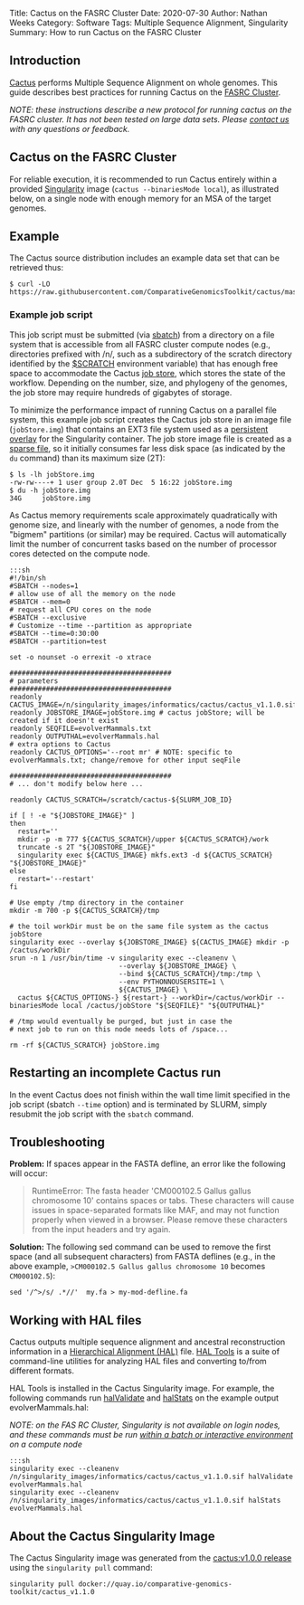 Title: Cactus on the FASRC Cluster
Date: 2020-07-30
Author: Nathan Weeks
Category: Software
Tags: Multiple Sequence Alignment, Singularity
Summary: How to run Cactus on the FASRC Cluster

## Introduction

[Cactus](https://github.com/ComparativeGenomicsToolkit/cactus) performs Multiple Sequence Alignment on whole genomes.
This guide describes best practices for running Cactus on the [FASRC Cluster](https://www.rc.fas.harvard.edu/cluster/).

*NOTE: these instructions describe a new protocol for running cactus on the FASRC cluster.
 It has not been tested on large data sets.
 Please [contact us](pages/about) with any questions or feedback.*

## Cactus on the FASRC Cluster

For reliable execution, it is recommended to run Cactus entirely within a provided [Singularity](https://docs.rc.fas.harvard.edu/kb/singularity-on-the-cluster/) image (`cactus --binariesMode local`), as illustrated below, on a single node with enough memory for an MSA of the target genomes.

## Example

The Cactus source distribution includes an example data set that can be retrieved thus:

```
$ curl -LO https://raw.githubusercontent.com/ComparativeGenomicsToolkit/cactus/master/examples/evolverMammals.txt
```

### Example job script

This job script must be submitted (via [sbatch](https://docs.rc.fas.harvard.edu/kb/running-jobs/#Submitting_batch_jobs_using_the_sbatch_command)) from a directory on a file system that is accessible from all FASRC cluster compute nodes (e.g., directories prefixed with /n/, such as a subdirectory of the scratch directory identified by the [$SCRATCH](https://docs.rc.fas.harvard.edu/kb/policy-scratch/) environment variable) that has enough free space to accommodate the Cactus [job store](https://toil.readthedocs.io/en/latest/running/introduction.html#job-store), which stores the state of the workflow.
Depending on the number, size, and phylogeny of the genomes, the job store may require hundreds of gigabytes of storage.

To minimize the performance impact of running Cactus on a parallel file system, this example job script creates the Cactus job store in an image file (`jobStore.img`) that contains an EXT3 file system used as a [persistent overlay](https://sylabs.io/guides/3.5/user-guide/persistent_overlays.html) for the Singularity container.
The job store image file is created as a [sparse file](https://en.wikipedia.org/wiki/Sparse_file), so it initially consumes far less disk space (as indicated by the `du` command) than its maximum size (2T):

```
$ ls -lh jobStore.img
-rw-rw----+ 1 user group 2.0T Dec  5 16:22 jobStore.img
$ du -h jobStore.img
34G     jobStore.img
```

As Cactus memory requirements scale approximately quadratically with genome size, and linearly with the number of genomes, a node from the "bigmem" partitions (or similar) may be required.
Cactus will automatically limit the number of concurrent tasks based on the number of processor cores detected on the compute node.

    :::sh
    #!/bin/sh
    #SBATCH --nodes=1
    # allow use of all the memory on the node
    #SBATCH --mem=0
    # request all CPU cores on the node
    #SBATCH --exclusive
    # Customize --time --partition as appropriate
    #SBATCH --time=0:30:00
    #SBATCH --partition=test
    
    set -o nounset -o errexit -o xtrace
    
    ########################################
    # parameters
    ########################################
    readonly CACTUS_IMAGE=/n/singularity_images/informatics/cactus/cactus_v1.1.0.sif
    readonly JOBSTORE_IMAGE=jobStore.img # cactus jobStore; will be created if it doesn't exist
    readonly SEQFILE=evolverMammals.txt
    readonly OUTPUTHAL=evolverMammals.hal
    # extra options to Cactus
    readonly CACTUS_OPTIONS='--root mr' # NOTE: specific to evolverMammals.txt; change/remove for other input seqFile
    
    ########################################
    # ... don't modify below here ...
    
    readonly CACTUS_SCRATCH=/scratch/cactus-${SLURM_JOB_ID}
    
    if [ ! -e "${JOBSTORE_IMAGE}" ]
    then
      restart=''
      mkdir -p -m 777 ${CACTUS_SCRATCH}/upper ${CACTUS_SCRATCH}/work
      truncate -s 2T "${JOBSTORE_IMAGE}"
      singularity exec ${CACTUS_IMAGE} mkfs.ext3 -d ${CACTUS_SCRATCH} "${JOBSTORE_IMAGE}"
    else
      restart='--restart'
    fi
    
    # Use empty /tmp directory in the container
    mkdir -m 700 -p ${CACTUS_SCRATCH}/tmp
    
    # the toil workDir must be on the same file system as the cactus jobStore
    singularity exec --overlay ${JOBSTORE_IMAGE} ${CACTUS_IMAGE} mkdir -p /cactus/workDir
    srun -n 1 /usr/bin/time -v singularity exec --cleanenv \
                               --overlay ${JOBSTORE_IMAGE} \
                               --bind ${CACTUS_SCRATCH}/tmp:/tmp \
                               --env PYTHONNOUSERSITE=1 \
                               ${CACTUS_IMAGE} \
      cactus ${CACTUS_OPTIONS-} ${restart-} --workDir=/cactus/workDir --binariesMode local /cactus/jobStore "${SEQFILE}" "${OUTPUTHAL}"
    
    # /tmp would eventually be purged, but just in case the
    # next job to run on this node needs lots of /space...
    
    rm -rf ${CACTUS_SCRATCH} jobStore.img

## Restarting an incomplete Cactus run

In the event Cactus does not finish within the wall time limit specified in the job script (sbatch `--time` option) and is terminated by SLURM, simply resubmit the job script with the `sbatch` command.

## Troubleshooting

**Problem:** If spaces appear in the FASTA defline, an error like the following will occur:

> RuntimeError: The fasta header 'CM000102.5 Gallus gallus chromosome 10' contains spaces or tabs. These characters will cause issues in space-separated formats like MAF, and may not function properly when viewed in a browser. Please remove these characters from the input headers and try again.

**Solution:** The following sed command can be used to remove the first space (and all subsequent characters) from FASTA deflines (e.g., in the above example, `>CM000102.5 Gallus gallus chromosome 10` becomes `CM000102.5`):

```
sed '/^>/s/ .*//'  my.fa > my-mod-defline.fa
```

## Working with HAL files

Cactus outputs multiple sequence alignment and ancestral reconstruction information in a [Hierarchical Alignment (HAL)](https://github.com/ComparativeGenomicsToolkit/hal/blob/master/README.md) file.
[HAL Tools](https://github.com/ComparativeGenomicsToolkit/hal/blob/master/README.md#hal-tools) is a suite of command-line utilities for analyzing HAL files and converting to/from different formats.

HAL Tools is installed in the Cactus Singularity image.
For example, the following commands run [halValidate](https://github.com/ComparativeGenomicsToolkit/hal/blob/master/README.md#halvalidate) and [halStats](https://github.com/ComparativeGenomicsToolkit/hal/blob/master/README.md#halstats) on the example output evolverMammals.hal:

*NOTE: on the FAS RC Cluster, Singularity is not available on login nodes, and these commands must be run [within a batch or interactive environment](https://docs.rc.fas.harvard.edu/kb/singularity-on-the-cluster/#Singularity_on_the_cluster) on a compute node*

    :::sh
    singularity exec --cleanenv /n/singularity_images/informatics/cactus/cactus_v1.1.0.sif halValidate evolverMammals.hal
    singularity exec --cleanenv /n/singularity_images/informatics/cactus/cactus_v1.1.0.sif halStats evolverMammals.hal

## About the Cactus Singularity Image

The Cactus Singularity image was generated from the [cactus:v1.0.0 release](https://github.com/ComparativeGenomicsToolkit/cactus/releases/tag/v1.1.0) using the `singularity pull` command:

```
singularity pull docker://quay.io/comparative-genomics-toolkit/cactus_v1.1.0
```
